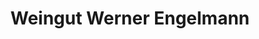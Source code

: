 ---
title: "Weingut Werner Engelmann"
url: /eltville-am-rhein/weingut-werner-engelmann/
shop: Spirituosen
---